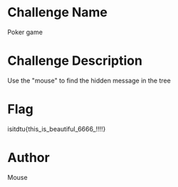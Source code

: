 # Challenge Name 

Poker game

# Challenge Description

Use the "mouse" to find the hidden message in the tree

# Flag

	
isitdtu{this_is_beautiful_6666_!!!!}

# Author

Mouse
